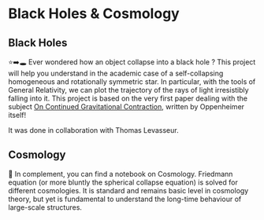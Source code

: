 # Black Holes & Cosmology

## Black Holes

⭐➡️🕳️
Ever wondered how an object collapse into a black hole ? This project will help you understand in the academic case of a 
self-collapsing homogeneous and rotationally symmetric star. In particular, with the tools of General Relativity, we can plot 
the trajectory of the rays of light irresistibly falling into it.
This project is based on the very first paper dealing with the subject 
[On Continued Gravitational Contraction](http://www.weylmann.com/oppenheimer2.pdf), written by Oppenheimer itself!

It was done in collaboration with Thomas Levasseur.

## Cosmology

🌌 In complement, you can find a notebook on Cosmology. Friedmann equation (or more bluntly the spherical collapse equation)
is solved for different cosmologies. It is standard and remains basic level in cosmology theory, but yet is fundamental to understand 
the long-time behaviour of large-scale structures.